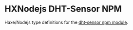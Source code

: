 
# HXNodejs DHT-Sensor NPM

Haxe/Nodejs type definitions for the [dht-sensor npm module](https://www.npmjs.com/package/dht-sensor).
